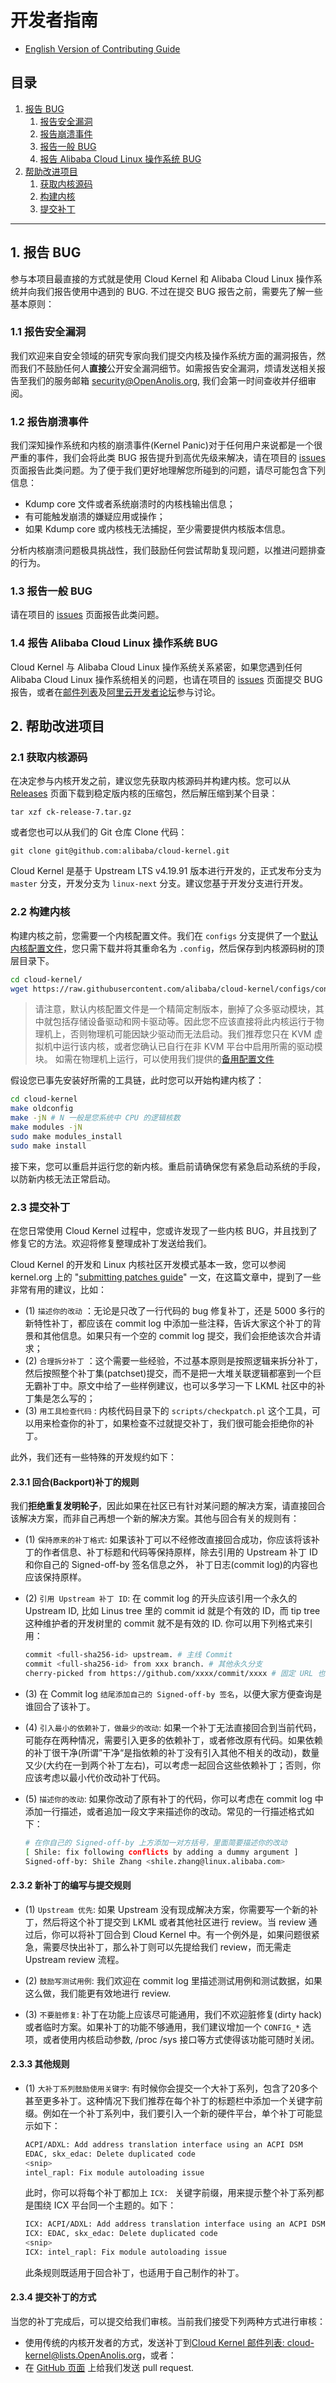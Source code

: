 开发者指南
==========

+ [English Version of Contributing Guide](../CONTRIBUTING.md)

目录
----
1. [报告 BUG](#1-报告-bug)
   1. [报告安全漏洞](#11-报告安全漏洞)
   2. [报告崩溃事件](#12-报告崩溃事件)
   3. [报告一般 BUG](#13-报告一般-bug)
   4. [报告 Alibaba Cloud Linux 操作系统 BUG](#14-报告-alibaba-cloud-linux-操作系统-bug)
2. [帮助改进项目](#2-帮助改进项目)
   1. [获取内核源码](#21-获取内核源码)
   2. [构建内核](#22-构建内核)
   3. [提交补丁](#23-提交补丁)

-----------------

## 1. 报告 BUG

参与本项目最直接的方式就是使用 Cloud Kernel 和 Alibaba Cloud Linux 操作系统并向我们报告使用中遇到的 BUG. 不过在提交 BUG 报告之前，需要先了解一些基本原则：

### 1.1 报告安全漏洞

我们欢迎来自安全领域的研究专家向我们提交内核及操作系统方面的漏洞报告，然而我们不鼓励任何人**直接**公开安全漏洞细节。如需报告安全漏洞，烦请发送相关报告至我们的服务邮箱 [security@OpenAnolis.org](mailto:security@openanolis.org), 我们会第一时间查收并仔细审阅。

### 1.2 报告崩溃事件

我们深知操作系统和内核的崩溃事件(Kernel Panic)对于任何用户来说都是一个很严重的事件，我们会将此类 BUG 报告提升到高优先级来解决，请在项目的 [issues](https://github.com/alibaba/cloud-kernel/issues) 页面报告此类问题。为了便于我们更好地理解您所碰到的问题，请尽可能包含下列信息：

+ Kdump core 文件或者系统崩溃时的内核栈输出信息；
+ 有可能触发崩溃的嫌疑应用或操作；
+ 如果 Kdump core 或内核栈无法捕捉，至少需要提供内核版本信息。

分析内核崩溃问题极具挑战性，我们鼓励任何尝试帮助复现问题，以推进问题排查的行为。

### 1.3 报告一般 BUG

请在项目的 [issues](https://github.com/alibaba/cloud-kernel/issues) 页面报告此类问题。

### 1.4 报告 Alibaba Cloud Linux 操作系统 BUG

Cloud Kernel 与 Alibaba Cloud Linux 操作系统关系紧密，如果您遇到任何 Alibaba Cloud Linux 操作系统相关的问题，也请在项目的 [issues](https://github.com/alibaba/cloud-kernel/issues) 页面提交 BUG 报告，或者在[邮件列表](MAILLIST.md)及[阿里云开发者论坛](https://bbs.aliyun.com/thread/450.html)参与讨论。

## 2. 帮助改进项目

### 2.1 获取内核源码

在决定参与内核开发之前，建议您先获取内核源码并构建内核。您可以从 [Releases](https://github.com/alibaba/cloud-kernel/releases) 页面下载到稳定版内核的压缩包，然后解压缩到某个目录：

```shell
tar xzf ck-release-7.tar.gz
```

或者您也可以从我们的 Git 仓库 Clone 代码：

```shell
git clone git@github.com:alibaba/cloud-kernel.git
```

Cloud Kernel 是基于 Upstream LTS v4.19.91 版本进行开发的，正式发布分支为 `master` 分支，开发分支为 `linux-next` 分支。建议您基于开发分支进行开发。

### 2.2 构建内核

构建内核之前，您需要一个内核配置文件。我们在 `configs` 分支提供了一个[默认内核配置文件](https://github.com/alibaba/cloud-kernel/blob/configs/config-4.19.y-x86_64)，您只需下载并将其重命名为 `.config`，然后保存到内核源码树的顶层目录下。

```bash
cd cloud-kernel/
wget https://raw.githubusercontent.com/alibaba/cloud-kernel/configs/config-4.19.y-x86_64 -O .config
```

> 请注意，默认内核配置文件是一个精简定制版本，删掉了众多驱动模块，其中就包括存储设备驱动和网卡驱动等。因此您不应该直接将此内核运行于物理机上，否则物理机可能因缺少驱动而无法启动。我们推荐您只在 KVM 虚拟机中运行该内核，或者您确认已自行在非 KVM 平台中启用所需的驱动模块。
> 如需在物理机上运行，可以使用我们提供的[备用配置文件](https://raw.githubusercontent.com/alibaba/cloud-kernel/configs/kernel-4.19-x86_64-alios7.config)

假设您已事先安装好所需的工具链，此时您可以开始构建内核了：

```bash
cd cloud-kernel
make oldconfig
make -jN # N 一般是您系统中 CPU 的逻辑核数
make modules -jN
sudo make modules_install
sudo make install
```

接下来，您可以重启并运行您的新内核。重启前请确保您有紧急启动系统的手段，以防新内核无法正常启动。

### 2.3 提交补丁

在您日常使用 Cloud Kernel 过程中，您或许发现了一些内核 BUG，并且找到了修复它的方法。欢迎将修复整理成补丁发送给我们。

Cloud Kernel 的开发和 Linux 内核社区开发模式基本一致，您可以参阅 kernel.org 上的 "[submitting patches guide](https://www.kernel.org/doc/html/latest/process/submitting-patches.html)" 一文，在这篇文章中，提到了一些非常有用的建议，比如：

- (1) `描述你的改动` ：无论是只改了一行代码的 bug 修复补丁，还是 5000 多行的新特性补丁，都应该在 commit log 中添加一些注释，告诉大家这个补丁的背景和其他信息。如果只有一个空的 commit log 提交，我们会拒绝该次合并请求；
- (2) `合理拆分补丁` ：这个需要一些经验，不过基本原则是按照逻辑来拆分补丁，然后按照整个补丁集(patchset)提交，而不是把一大堆关联逻辑都塞到一个巨无霸补丁中。原文中给了一些样例建议，也可以多学习一下 LKML 社区中的补丁集是怎么写的；
- (3) `用工具检查代码` : 内核代码目录下的 `scripts/checkpatch.pl` 这个工具，可以用来检查你的补丁，如果检查不过就提交补丁，我们很可能会拒绝你的补丁。

此外，我们还有一些特殊的开发规约如下：

#### 2.3.1 回合(Backport)补丁的规则

我们**拒绝重复发明轮子**，因此如果在社区已有针对某问题的解决方案，请直接回合该解决方案，而非自己再想一个新的解决方案。其他与回合有关的规则有：

- (1) `保持原来的补丁格式`: 如果该补丁可以不经修改直接回合成功，你应该将该补丁的作者信息、补丁标题和代码等保持原样，除去引用的 Upstream 补丁 ID 和你自己的 Signed-off-by 签名信息之外， 补丁日志(commit log)的内容也应该保持原样。

- (2) `引用 Upstream 补丁 ID`: 在 commit log 的开头应该引用一个永久的 Upstream ID, 比如 Linus tree 里的 commit id 就是个有效的 ID，而 tip tree 这种维护者的开发树里的 commit 就不是有效的 ID. 你可以用下列格式来引用：

    ```bash
    commit <full-sha256-id> upstream. # 主线 Commit
    commit <full-sha256-id> from xxx branch. # 其他永久分支
    cherry-picked from https://github.com/xxxx/commit/xxxx # 固定 URL 也可以
    ```

- (3) 在 Commit log `结尾添加自己的 Signed-off-by 签名`，以便大家方便查询是谁回合了该补丁。

- (4) `引入最小的依赖补丁，做最少的改动`: 如果一个补丁无法直接回合到当前代码，可能存在两种情况，需要引入更多的依赖补丁，或者修改原有代码。如果依赖的补丁很干净(所谓”干净“是指依赖的补丁没有引入其他不相关的改动)，数量又少(大约在一到两个补丁左右)，可以考虑一起回合这些依赖补丁；否则，你应该考虑以最小代价改动补丁代码。

- (5) `描述你的改动`: 如果你改动了原有补丁的代码，你可以考虑在 commit log 中添加一行描述，或者追加一段文字来描述你的改动。常见的一行描述格式如下：

    ```bash
    # 在你自己的 Signed-off-by 上方添加一对方括号，里面简要描述你的改动
    [ Shile: fix following conflicts by adding a dummy argument ]
    Signed-off-by: Shile Zhang <shile.zhang@linux.alibaba.com>
    ```

#### 2.3.2 新补丁的编写与提交规则

- (1) `Upstream 优先`: 如果 Upstream 没有现成解决方案，你需要写一个新的补丁，然后将这个补丁提交到 LKML 或者其他社区进行 review。当 review 通过后，你可以将补丁回合到 Cloud Kernel 中。有一个例外是，如果问题很紧急，需要尽快出补丁，那么补丁则可以先提给我们 review，而无需走 Upstream review 流程。

- (2) `鼓励写测试用例`: 我们欢迎在 commit log 里描述测试用例和测试数据，如果这么做，我们能更有效地进行 review.

- (3) `不要脏修复`: 补丁在功能上应该尽可能通用，我们不欢迎脏修复(dirty hack)或者临时方案。如果补丁的功能不够通用，我们建议增加一个 `CONFIG_*` 选项，或者使用内核启动参数, /proc /sys 接口等方式使得该功能可随时关闭。

#### 2.3.3 其他规则

- (1) `大补丁系列鼓励使用关键字`: 有时候你会提交一个大补丁系列，包含了20多个甚至更多补丁。这种情况下我们推荐在每个补丁的标题栏中添加一个关键字前缀。例如在一个补丁系列中，我们要引入一个新的硬件平台，单个补丁可能显示如下：

    ```bash
    ACPI/ADXL: Add address translation interface using an ACPI DSM
    EDAC, skx_edac: Delete duplicated code
    <snip>
    intel_rapl: Fix module autoloading issue
    ```

    此时，你可以将每个补丁都加上 `ICX: ` 关键字前缀，用来提示整个补丁系列都是围绕 ICX 平台同一个主题的。如下：

    ```bash
    ICX: ACPI/ADXL: Add address translation interface using an ACPI DSM
    ICX: EDAC, skx_edac: Delete duplicated code
    <snip>
    ICX: intel_rapl: Fix module autoloading issue
    ```

    此条规则既适用于回合补丁，也适用于自己制作的补丁。

#### 2.3.4 提交补丁的方式

当您的补丁完成后，可以提交给我们审核。当前我们接受下列两种方式进行审核：

+ 使用传统的内核开发者的方式，发送补丁到[Cloud Kernel 邮件列表: cloud-kernel@lists.OpenAnolis.org](mailto:cloud-kernel@lists.openanolis.org)，或者：
+ 在 [GitHub 页面](https://github.com/alibaba/cloud-kernel/pulls) 上给我们发送 pull request.
